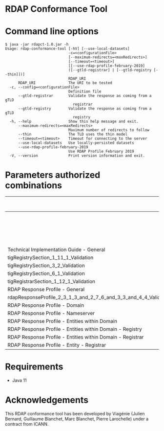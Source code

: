 # RDAP Conformance Tool

# Command line options

```
$ java -jar rdapct-1.0.jar -h
Usage: rdap-conformance-tool [-hV] [--use-local-datasets]
                             -c=<configurationFile>
                             [--maximum-redirects=<maxRedirects>]
                             [--timeout=<timeout>]
                             [[--use-rdap-profile-february-2019]
                             ([--gtld-registrar] | [--gtld-registry [--thin]])]
                             RDAP_URI
      RDAP_URI               The URI to be tested
  -c, --config=<configurationFile>
                             Definition file
      --gtld-registrar       Validate the response as coming from a gTLD
                               registrar
      --gtld-registry        Validate the response as coming from a gTLD
                               registry
  -h, --help                 Show this help message and exit.
      --maximum-redirects=<maxRedirects>
                             Maximum number of redirects to follow
      --thin                 The TLD uses the thin model
      --timeout=<timeout>    Timeout for connecting to the server
      --use-local-datasets   Use locally-persisted datasets
      --use-rdap-profile-february-2019
                             Use RDAP Profile February 2019
  -V, --version              Print version information and exit.
```

# Parameters authorized combinations

|                                                                  | domain/<domain name> | domain/<domain name> | domain/<domain name> | nameserver/<nameserver name> | nameserver/<nameserver name> | entity/<handle> | entity/<handle> | help            | help | nameservers?ip=... | nameservers?ip=... |
|------------------------------------------------------------------|----------------------|----------------|------------------|------------------------------|------------------|-----------------|------------------|-----------------|------------------|--------------------|------------------|
|                                                                  | --gtld-registry      |                | --gtld-registrar | --gtld-registry              | --gtld-registrar | --gtld-registry | --gtld-registrar | --gtld-registry | --gtld-registrar | --gtld-registry    | --gtld-registrar |
|                                                                  | --thin set           | --thin not set |                  |                              |                  |                 |                  |                 |                  |                    |                  |
| Technical Implementation Guide - General                         | x                    | x              | x                | x                            | x                | x               | x                | x               | x                | x                  | x                |
| tigRegistrySection_1_11_1_Validation                             | x                    | x              |                  |                              |                  |                 |                  |                 |                  |                    |                  |
| tigRegistrySection_3_2_Validation                                | x                    | x              |                  |                              |                  |                 |                  |                 |                  |                    |                  |
| tigRegistrySection_6_1_Validation                                | x                    | x              | x                | x                            | x                | x               | x                |                 |                  |                    |                  |
| tigRegistrarSection_1_12_1_Validation                            | x                    | x              | x                | x                            | x                | x               | x                |                 |                  |                    |                  |
| RDAP Response Profile - General                                  | x                    | x              | x                | x                            | x                | x               | x                | x               | x                | x                  | x                |
| rdapResponseProfile_2_3_1_3_and_2_7_6_and_3_3_and_4_4_Validation | x                    | x              | x                | x                            | x                | x               | x                |                 |                  |                    |                  |
| RDAP Response Profile - Domain                                   | x                    | x              | x                |                              |                  |                 |                  |                 |                  |                    |                  |
| RDAP Response Profile - Nameserver                               |                      |                |                  | x                            |                  |                 |                  |                 |                  |                    |                  |
| RDAP Response Profile - Entities within Domain                   |                      | x              | x                |                              |                  |                 |                  |                 |                  |                    |                  |
| RDAP Response Profile - Entities within Domain - Registry        |                      | x              |                  |                              |                  |                 |                  |                 |                  |                    |                  |
| RDAP Response Profile - Entities within Domain - Registrar       |                      |                | x                |                              |                  |                 |                  |                 |                  |                    |                  |
| RDAP Response Profile - Entity - Registrar                       |                      |                |                  |                              |                  | x               |                  |                 |                  |                    |                  |
# Requirements
- Java 11

# Acknowledgements
This RDAP conformance tool has been developed by Viagénie
(Julien Bernard, Guillaume Blanchet, Marc Blanchet, Pierre Larochelle) under a contract from ICANN.
